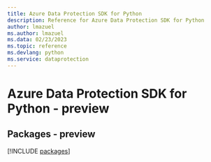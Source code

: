 ```yaml
---
title: Azure Data Protection SDK for Python
description: Reference for Azure Data Protection SDK for Python
author: lmazuel
ms.author: lmazuel
ms.data: 02/23/2023
ms.topic: reference
ms.devlang: python
ms.service: dataprotection
---
```

# Azure Data Protection SDK for Python - preview
## Packages - preview
[!INCLUDE [packages](data-protection-index.md)]